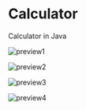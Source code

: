 # Calculator
Calculator in Java

![preview1](https://user-images.githubusercontent.com/68945509/89598906-042ee700-d899-11ea-89ae-1b9c78d95cae.PNG)

![preview2](https://user-images.githubusercontent.com/68945509/89598908-05601400-d899-11ea-9826-a97fd34e0bee.PNG)

![preview3](https://user-images.githubusercontent.com/68945509/89598909-05f8aa80-d899-11ea-96f1-46892e48dd59.PNG)

![preview4](https://user-images.githubusercontent.com/68945509/89598910-06914100-d899-11ea-8442-ce1257d3948f.PNG)
